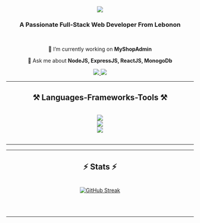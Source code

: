 <h1 align="center">
    <img src="https://readme-typing-svg.herokuapp.com/?font=Righteous&size=35&center=true&vCenter=true&width=500&height=70&duration=4000&lines=Hi+There!+👋;+I'm+Ali+Kamar!;" />
</h1>

<h3 align="center">A Passionate Full-Stack Web Developer From Lebonon</h3>

<br/>

<div align="center">
 
 🔭 I’m currently working on **MyShopAdmin**

💬 Ask me about **NodeJS, ExpressJS, ReactJS, MonogoDb**

 </div>
 
<div align="center"> 
  <a href="mailto:alykamarr@gmail.com">
    <img src="https://img.shields.io/badge/Gmail-333333?style=for-the-badge&logo=gmail&logoColor=red" />
  </a>
  <a href="https://www.linkedin.com/in/alii-kamar" target="_blank">
    <img src="https://img.shields.io/badge/LinkedIn-0077B5?style=for-the-badge&logo=linkedin&logoColor=white" target="_blank" />
  </a>
</div>

 <hr/>
 
<h2 align="center">⚒️ Languages-Frameworks-Tools ⚒️</h2>
<br/>
<div align="center">
    <img src="https://skillicons.dev/icons?i=react,express,nodejs" />
    <br/>
    <img src="https://skillicons.dev/icons?i=html,css,javascript,php,mongodb" />
    <br/>
    <img src="https://skillicons.dev/icons?i=java,mysql,tailwind,vscode,github,git,bootstrap" /><br>
</div>

<br/>
<hr/>

<hr/>

<h2 align="center">⚡ Stats ⚡</h2>
<br>
<div align=center>
  <a href="https://git.io/streak-stats"><img src="https://streak-stats.demolab.com?user=ali-kamar&theme=transparent" alt="GitHub Streak" /></a>
</div>

<br/><br/>

<hr/>

<br/>

<br/>
